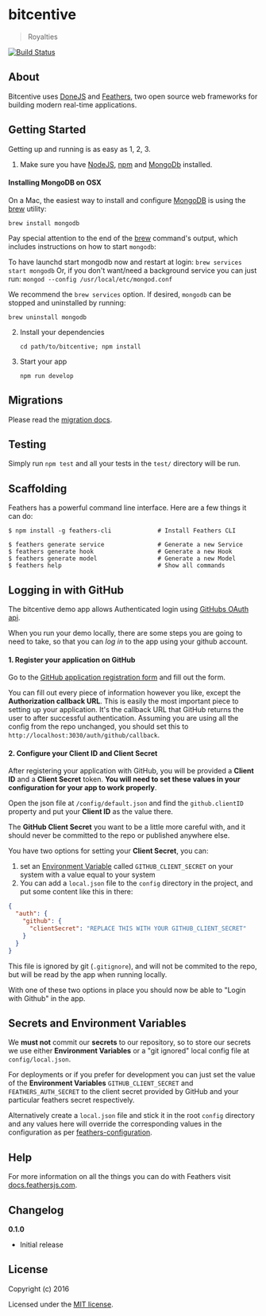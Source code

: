# bitcentive

> Royalties

[![Build Status](https://travis-ci.org/donejs/bitcentive.svg?branch=staging)](https://travis-ci.org/donejs/bitcentive)

## About

Bitcentive uses [DoneJS](http://donejs.com) and  [Feathers](http://feathersjs.com), two open source web frameworks for building modern real-time applications.

## Getting Started

Getting up and running is as easy as 1, 2, 3.

1. Make sure you have [NodeJS](https://nodejs.org/), [npm](https://www.npmjs.com/) and [MongoDb](https://www.mongodb.com/) installed.

#### Installing MongoDB on OSX

On a Mac, the easiest way to install and configure [MongoDB](https://www.mongodb.com/)
is using the [brew](https://brew.sh/) utility:

```
brew install mongodb
```

Pay special attention to the end of the [brew](https://brew.sh/) command's
output, which includes instructions on how to start `mongodb`:

To have launchd start mongodb now and restart at login:
  ```brew services start mongodb```
Or, if you don't want/need a background service you can just run:
  ```mongod --config /usr/local/etc/mongod.conf```

We recommend the `brew services` option. If desired, `mongodb` can be
stopped and uninstalled by running:

```
brew uninstall mongodb
```


2. Install your dependencies

    ```
    cd path/to/bitcentive; npm install
    ```     

3. Start your app

    ```
    npm run develop
    ```

## Migrations

Please read the [migration docs](./migrations/README.md).

## Testing

Simply run `npm test` and all your tests in the `test/` directory will be run.

## Scaffolding

Feathers has a powerful command line interface. Here are a few things it can do:

```
$ npm install -g feathers-cli             # Install Feathers CLI

$ feathers generate service               # Generate a new Service
$ feathers generate hook                  # Generate a new Hook
$ feathers generate model                 # Generate a new Model
$ feathers help                           # Show all commands
```

## Logging in with GitHub

The bitcentive demo app allows Authenticated login using [GitHubs OAuth api](https://developer.github.com/v3/oauth/).

When you run your demo locally, there are some steps you are going to need to take, so that you can *log in* to the app using your github account.

#### 1. Register your application on GitHub
Go to the [GitHub application registration form](https://github.com/settings/applications/new) and fill out the form.

You can fill out every piece of information however you like, except the **Authorization callback URL**. This is easily the most important piece to setting up your application. It's the callback URL that GitHub returns the user to after successful authentication. Assuming you are using all the config from the repo unchanged, you should set this to `http://localhost:3030/auth/github/callback`.

#### 2. Configure your Client ID and Client Secret
After registering your application with GitHub, you will be provided a **Client ID** and a **Client Secret** token. **You will need to set these values in your configuration for your app to work properly**.

Open the json file at `/config/default.json` and find the `github.clientID` property and put your **Client ID** as the value there.

The **GitHub Client Secret** you want to be a little more careful with, and it should never be committed to the repo or published anywhere else.

You have two options for setting your **Client Secret**, you can:

1. set an [Environment Variable](https://en.wikipedia.org/wiki/Environment_variable) called `GITHUB_CLIENT_SECRET` on your system with a value equal to your system
2. You can add a `local.json` file to the `config` directory in the project, and put some content like this in there:

```json
{
  "auth": {
    "github": {
      "clientSecret": "REPLACE THIS WITH YOUR GITHUB_CLIENT_SECRET"
    }
  }
}
```
This file is ignored by git (`.gitignore`), and will not be commited to the repo, but will be read by the app when running locally.

With one of these two options in place you should now be able to "Login with Github" in the app.


## Secrets and Environment Variables

We **must not** commit our **secrets** to our repository, so to store our secrets we use either **Environment Variables** or a "git ignored" local config file at `config/local.json`.

For deployments or if you prefer for development you can just set the value of the **Environment Variables** `GITHUB_CLIENT_SECRET` and `FEATHERS_AUTH_SECRET` to the client secret provided by GitHub and your particular feathers secret respectively.

Alternatively create a `local.json` file and stick it in the root `config` directory and any values here will override the corresponding values in the configuration as per [feathers-configuration](https://github.com/feathersjs/feathers-configuration).

## Help

For more information on all the things you can do with Feathers visit [docs.feathersjs.com](http://docs.feathersjs.com).

## Changelog

__0.1.0__

- Initial release

## License

Copyright (c) 2016

Licensed under the [MIT license](LICENSE).
